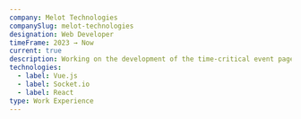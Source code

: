 ```yaml
---
company: Melot Technologies
companySlug: melot-technologies
designation: Web Developer
timeFrame: 2023 → Now
current: true
description: Working on the development of the time-critical event pages, with API Integration for Leader board and deployment.
technologies:
  - label: Vue.js
  - label: Socket.io
  - label: React
type: Work Experience
---
```

